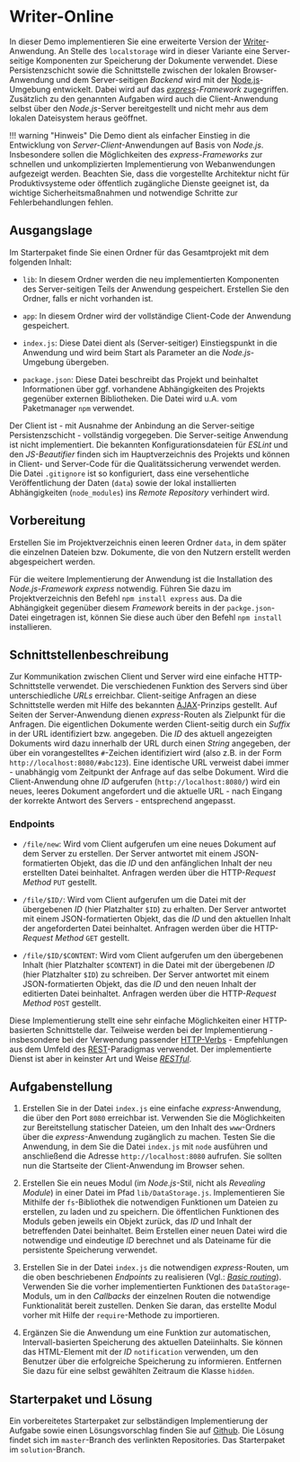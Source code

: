 <a class="github-button button" href="https://github.com/Multimedia-Engineering-Regensburg-Demos/MME-Writer-Online"></a> 

# Writer-Online

In dieser Demo implementieren Sie eine erweiterte Version der [Writer](../writer)-Anwendung. An Stelle des `localstorage` wird in dieser Variante eine Server-seitige Komponenten zur Speicherung der Dokumente verwendet. Diese Persistenzschicht sowie die Schnittstelle zwischen der lokalen Browser-Anwendung und dem Server-seitigen *Backend* wird mit der [Node.js](../MME/node-js)-Umgebung entwickelt. Dabei wird auf das [*express*](https://expressjs.com/)-*Framework* zugegriffen. Zusätzlich zu den genannten Aufgaben wird auch die Client-Anwendung selbst über den *Node.js*-Server bereitgestellt und nicht mehr aus dem lokalen Dateisystem heraus geöffnet.


!!! warning "Hinweis"
	Die Demo dient als einfacher Einstieg in die Entwicklung von *Server-Client*-Anwendungen auf Basis von *Node.js*. Insbesondere sollen die Möglichkeiten des *express*-*Frameworks* zur schnellen und unkomplizierten Implementierung von Webanwendungen aufgezeigt werden. Beachten Sie, dass die vorgestellte Architektur nicht für Produktivsysteme oder öffentlich zugängliche Dienste geeignet ist, da wichtige Sicherheitsmaßnahmen und notwendige Schritte zur Fehlerbehandlungen fehlen.

## Ausgangslage

Im Starterpaket finde Sie einen Ordner für das Gesamtprojekt mit dem folgenden Inhalt:

- `lib`: In diesem Ordner werden die neu implementierten Komponenten des Server-seitigen Teils der Anwendung gespeichert. Erstellen Sie den Ordner, falls er nicht vorhanden ist.

- `app`: In diesem Ordner wird der vollständige Client-Code der Anwendung gespeichert.

- `index.js`: Diese Datei dient als (Server-seitiger) Einstiegspunkt in die Anwendung und wird beim Start als Parameter an die *Node.js*-Umgebung übergeben.

- `package.json`: Diese Datei beschreibt das Projekt und beinhaltet Informationen über ggf. vorhandene Abhängigkeiten des Projekts gegenüber externen Bibliotheken. Die Datei wird u.A. vom Paketmanager `npm` verwendet.

Der Client ist - mit Ausnahme der Anbindung an die Server-seitige Persistenzschicht - vollständig vorgegeben. Die Server-seitige Anwendung ist nicht implementiert. Die bekannten Konfigurationsdateien für *ESLint* und den *JS-Beautifier* finden sich im Hauptverzeichnis des Projekts und können in Client- und Server-Code für die Qualitätssicherung verwendet werden. Die Datei `.gitignore` ist so konfiguriert, dass eine versehentliche Veröffentlichung der Daten (`data`) sowie der lokal installierten Abhängigkeiten (`node_modules`) ins *Remote Repository* verhindert wird.

## Vorbereitung

Erstellen Sie im Projektverzeichnis einen leeren Ordner `data`, in dem später die einzelnen Dateien bzw. Dokumente, die von den Nutzern erstellt werden abgespeichert werden.

Für die weitere Implementierung der Anwendung ist die Installation des *Node.js*-*Framework* *express* notwendig. Führen Sie dazu im Projektverzeichnis den Befehl `npm install express` aus. Da die Abhängigkeit gegenüber diesem *Framework* bereits in der `packge.json`-Datei eingetragen ist, können Sie diese auch über den Befehl `npm install` installieren.

## Schnittstellenbeschreibung

Zur Kommunikation zwischen Client und Server wird eine einfache HTTP-Schnittstelle verwendet. Die verschiedenen Funktion des Servers sind über unterschiedliche *URLs* erreichbar. Client-seitige Anfragen an diese Schnittstelle werden mit Hilfe des bekannten [AJAX](../../MME/ajax)-Prinzips gestellt. Auf Seiten der Server-Anwendung dienen *express*-Routen als Zielpunkt für die Anfragen. Die eigentlichen Dokumente werden Client-seitig durch ein *Suffix* in der URL identifiziert bzw. angegeben. Die *ID* des aktuell angezeigten Dokuments wird dazu innerhalb der URL durch einen *String* angegeben, der über ein vorangestelltes `#`-Zeichen identifiziert wird (also z.B. in der Form `http://localhost:8080/#abc123`). Eine identische URL verweist dabei immer - unabhängig vom Zeitpunkt der Anfrage auf das selbe Dokument. Wird die Client-Anwendung ohne *ID* aufgerufen (`http://localhost:8080/`) wird ein neues, leeres Dokument angefordert und die aktuelle URL - nach Eingang der korrekte Antwort des Servers - entsprechend angepasst.

### Endpoints

- `/file/new`: Wird vom Client aufgerufen um eine neues Dokument auf dem Server zu erstellen. Der Server antwortet mit einem JSON-formatierten Objekt, das die *ID* und den anfänglichen Inhalt der neu erstellten Datei beinhaltet. Anfragen werden über die HTTP-*Request Method* `PUT` gestellt.

- `/file/$ID/`: Wird vom Client aufgerufen um die Datei mit der übergebenen *ID* (hier Platzhalter `$ID`) zu erhalten. Der Server antwortet mit einem JSON-formatierten Objekt, das die *ID* und den aktuellen Inhalt der angeforderten Datei beinhaltet. Anfragen werden über die HTTP-*Request Method* `GET` gestellt.

- `/file/$ID/$CONTENT`: Wird vom Client aufgerufen um den übergebenen Inhalt (hier Platzhalter `$CONTENT`) in die Datei mit der übergebenen *ID* (hier Platzhalter `$ID`) zu schreiben. Der Server antwortet mit einem JSON-formatierten Objekt, das die *ID* und den neuen Inhalt der editierten Datei beinhaltet. Anfragen werden über die HTTP-*Request Method* `POST` gestellt.

Diese Implementierung stellt eine sehr einfache Möglichkeiten einer HTTP-basierten Schnittstelle dar. Teilweise werden bei der Implementierung - insbesondere bei der Verwendung passender [HTTP-Verbs](https://developer.mozilla.org/de/docs/Web/HTTP/Methods) - Empfehlungen aus dem Umfeld des [REST](https://en.wikipedia.org/wiki/Representational_state_transfer)-Paradigmas verwendet. Der implementierte Dienst ist aber in keinster Art und Weise [*RESTful*](https://en.wikipedia.org/wiki/Representational_state_transfer#Architectural_constraints).

## Aufgabenstellung

1. Erstellen Sie in der Datei `index.js` eine einfache *express*-Anwendung, die über den Port `8080` erreichbar ist. Verwenden Sie die Möglichkeiten zur Bereitstellung statischer Dateien, um den Inhalt des `www`-Ordners über die *express*-Anwendung zugänglich zu machen. Testen Sie die Anwendung, in dem Sie die Datei `index.js` mit `node` ausführen und anschließend die Adresse `http://localhost:8080` aufrufen. Sie sollten nun die Startseite der Client-Anwendung im Browser sehen.

2. Erstellen Sie ein neues Modul (im *Node.js*-Stil, nicht als *Revealing Module*) in einer Datei im Pfad `lib/DataStorage.js`. Implementieren Sie Mithilfe der `fs`-Bibliothek die notwendigen Funktionen um Dateien zu erstellen, zu laden und zu speichern. Die öffentlichen Funktionen des Moduls geben jeweils ein Objekt zurück, das *ID* und Inhalt der betreffenden Datei beinhaltet. Beim Erstellen einer neuen Datei wird die notwendige und eindeutige *ID* berechnet und als Dateiname für die persistente Speicherung verwendet.

3. Erstellen Sie in der Datei `index.js` die notwendigen *express*-Routen, um die oben beschriebenen *Endpoints* zu realisieren (Vgl.: [*Basic routing*](http://expressjs.com/en/starter/basic-routing.html)). Verwenden Sie die vorher implementierten Funktionen des `DataStorage`-Moduls, um in den *Callbacks* der einzelnen Routen die notwendige Funktionalität bereit zustellen. Denken Sie daran, das erstellte Modul vorher mit Hilfe der `require`-Methode zu importieren.

5. Ergänzen Sie die Anwendung um eine Funktion zur automatischen, Intervall-basierten Speicherung des aktuellen Dateiinhalts. Sie können das HTML-Element mit der *ID* `notification` verwenden, um den Benutzer über die erfolgreiche Speicherung zu informieren. Entfernen Sie dazu für eine selbst gewählten Zeitraum die Klasse `hidden`.

## Starterpaket und Lösung

Ein vorbereitetes Starterpaket zur selbständigen Implementierung der Aufgabe sowie einen Lösungsvorschlag finden Sie auf [Github](https://github.com/Multimedia-Engineering-Regensburg-Demos/MME-Writer-Online). Die Lösung findet sich im `master`-Branch des verlinkten Repositories. Das Starterpaket im `solution`-Branch.